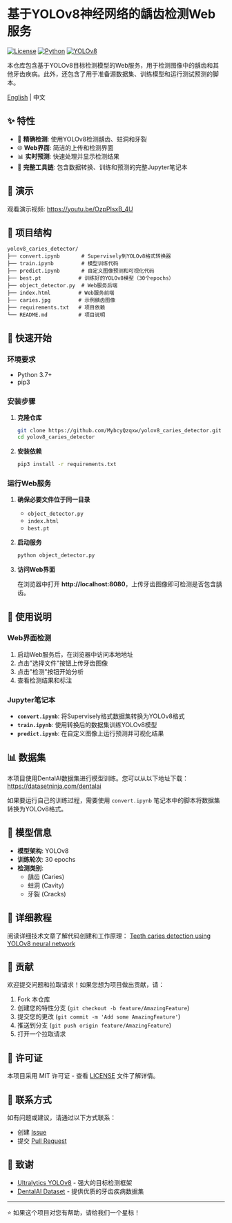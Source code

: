 # 基于YOLOv8神经网络的龋齿检测Web服务

[![License](https://img.shields.io/badge/license-MIT-blue.svg)](LICENSE)
[![Python](https://img.shields.io/badge/python-3.7+-blue.svg)](https://www.python.org/downloads/)
[![YOLOv8](https://img.shields.io/badge/YOLOv8-Ultralytics-orange.svg)](https://github.com/ultralytics/ultralytics)

本仓库包含基于YOLOv8目标检测模型的Web服务，用于检测图像中的龋齿和其他牙齿疾病。此外，还包含了用于准备源数据集、训练模型和运行测试预测的脚本。

[English](README.md) | 中文

## ✨ 特性

- 🦷 **精确检测**: 使用YOLOv8检测龋齿、蛀洞和牙裂
- 🌐 **Web界面**: 简洁的上传和检测界面
- 📊 **实时预测**: 快速处理并显示检测结果
- 📓 **完整工具链**: 包含数据转换、训练和预测的完整Jupyter笔记本

## 🎯 演示

观看演示视频: https://youtu.be/OzpPIsxB_4U

## 📁 项目结构

```
yolov8_caries_detector/
├── convert.ipynb       # Supervisely到YOLOv8格式转换器
├── train.ipynb         # 模型训练代码
├── predict.ipynb       # 自定义图像预测和可视化代码
├── best.pt            # 训练好的YOLOv8模型（30个epochs）
├── object_detector.py  # Web服务后端
├── index.html         # Web服务前端
├── caries.jpg         # 示例龋齿图像
├── requirements.txt   # 项目依赖
└── README.md          # 项目说明
```

## 🚀 快速开始

### 环境要求

- Python 3.7+
- pip3

### 安装步骤

1. **克隆仓库**
   ```bash
   git clone https://github.com/MybcyQzqxw/yolov8_caries_detector.git
   cd yolov8_caries_detector
   ```

2. **安装依赖**
   ```bash
   pip3 install -r requirements.txt
   ```

### 运行Web服务

1. **确保必要文件位于同一目录**
   - `object_detector.py`
   - `index.html` 
   - `best.pt`

2. **启动服务**
   ```bash
   python object_detector.py
   ```

3. **访问Web界面**
   
   在浏览器中打开 **http://localhost:8080**，上传牙齿图像即可检测是否包含龋齿。

## 📖 使用说明

### Web界面检测
1. 启动Web服务后，在浏览器中访问本地地址
2. 点击"选择文件"按钮上传牙齿图像
3. 点击"检测"按钮开始分析
4. 查看检测结果和标注

### Jupyter笔记本

- **`convert.ipynb`**: 将Supervisely格式数据集转换为YOLOv8格式
- **`train.ipynb`**: 使用转换后的数据集训练YOLOv8模型
- **`predict.ipynb`**: 在自定义图像上运行预测并可视化结果

## 📊 数据集

本项目使用DentalAI数据集进行模型训练。您可以从以下地址下载：
https://datasetninja.com/dentalai

如果要运行自己的训练过程，需要使用 `convert.ipynb` 笔记本中的脚本将数据集转换为YOLOv8格式。

## 🔧 模型信息

- **模型架构**: YOLOv8
- **训练轮次**: 30 epochs
- **检测类别**: 
  - 龋齿 (Caries)
  - 蛀洞 (Cavity) 
  - 牙裂 (Cracks)

## 📝 详细教程

阅读详细技术文章了解代码创建和工作原理：
[Teeth caries detection using YOLOv8 neural network](https://dev.to/andreygermanov/teeth-caries-detection-using-yolov8-neural-network-3fap)

## 🤝 贡献

欢迎提交问题和拉取请求！如果您想为项目做出贡献，请：

1. Fork 本仓库
2. 创建您的特性分支 (`git checkout -b feature/AmazingFeature`)
3. 提交您的更改 (`git commit -m 'Add some AmazingFeature'`)
4. 推送到分支 (`git push origin feature/AmazingFeature`)
5. 打开一个拉取请求

## 📄 许可证

本项目采用 MIT 许可证 - 查看 [LICENSE](LICENSE) 文件了解详情。

## 📧 联系方式

如有问题或建议，请通过以下方式联系：

- 创建 [Issue](https://github.com/MybcyQzqxw/yolov8_caries_detector/issues)
- 提交 [Pull Request](https://github.com/MybcyQzqxw/yolov8_caries_detector/pulls)

## 🌟 致谢

- [Ultralytics YOLOv8](https://github.com/ultralytics/ultralytics) - 强大的目标检测框架
- [DentalAI Dataset](https://datasetninja.com/dentalai) - 提供优质的牙齿疾病数据集

---

⭐ 如果这个项目对您有帮助，请给我们一个星标！
